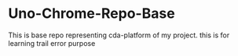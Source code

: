 # Uno-Chrome-Repo-Base
This is base repo representing cda-platform of my project. this is for learning trail error purpose
